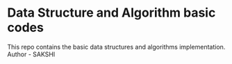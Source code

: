 # Data Structure and Algorithm basic codes
This repo contains the basic data structures and algorithms implementation.<br>
Author - SAKSHI
